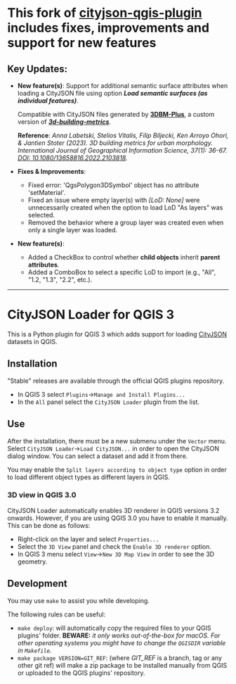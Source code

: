 # This fork of <ins>**cityjson-qgis-plugin**</ins> includes fixes, improvements and support for new features

## Key Updates:

- **New feature(s)**: Support for additional semantic surface attributes when loading a CityJSON file using option ***Load semantic surfaces (as individual features)***.

  Compatible with CityJSON files generated by [**3DBM-Plus**](https://github.com/FLeroux23/3DBM-Plus), a custom version of [***3d-building-metrics***](https://github.com/tudelft3d/3d-building-metrics).

  **Reference**: *Anna Labetski, Stelios Vitalis, Filip Biljecki, Ken Arroyo Ohori, & Jantien Stoter (2023). 3D building metrics for urban morphology. International Journal of Geographical Information Science, 37(1): 36-67. [DOI: 10.1080/13658816.2022.2103818](https://doi.org/10.1080/13658816.2022.2103818).*
- **Fixes & Improvements**:
     - Fixed error: 'QgsPolygon3DSymbol' object has no attribute 'setMaterial'.
     - Fixed an issue where empty layer(s) with *[LoD: None]* were unnecessarily created when the option to load LoD "As layers" was selected.
     - Removed the behavior where a group layer was created even when only a single layer was loaded.
 
- **New feature(s)**:
     - Added a CheckBox to control whether **child objects** inherit **parent attributes**.
     - Added a ComboBox to select a specific LoD to import (e.g., "All", "1.2, "1.3", "2.2", etc.).

___
# CityJSON Loader for QGIS 3

This is a Python plugin for QGIS 3 which adds support for loading [CityJSON](http://www.cityjson.org) datasets in QGIS.

## Installation

"Stable" releases are available through the official QGIS plugins repository.

* In QGIS 3 select `Plugins`->`Manage and Install Plugins...`
* In the `All` panel select the `CityJSON Loader` plugin from the list.

## Use

After the installation, there must be a new submenu under the `Vector` menu. Select `CityJSON Loader`->`Load CityJSON...` in order to open the CityJSON dialog window. You can select a dataset and add it from there.

You may enable the `Split layers according to object type` option in order to load different object types as different layers in QGIS.

### 3D view in QGIS 3.0

CityJSON Loader automatically enables 3D renderer in QGIS versions 3.2 onwards.
However, if you are using QGIS 3.0 you have to enable it manually.
This can be done as follows:
* Right-click on the layer and select `Properties...`
* Select the `3D View` panel and check the `Enable 3D renderer` option.
* In QGIS 3 menu select `View`->`New 3D Map View` in order to see the 3D geometry.

## Development

You may use `make` to assist you while developing.

The following rules can be useful:
* `make deploy`: will automatically copy the required files to your QGIS plugins' folder. **BEWARE:** *it only works out-of-the-box for macOS. For other operating systems you might have to change the `QGISDIR` variable in `Makefile`.*
* `make package VERSION=GIT_REF`: (where *GIT_REF* is a branch, tag or any other git ref) will make a zip package to be installed manually from QGIS or uploaded to the QGIS plugins' repository.

